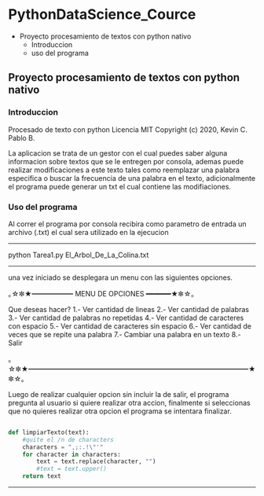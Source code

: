 # PythonDataScience_Cource

- Proyecto procesamiento de textos con python nativo
  - Introduccion
  - uso del programa

## Proyecto procesamiento de textos con python nativo
### Introduccion

Procesado de texto con python
Licencia MIT
Copyright (c) 2020, Kevin C. Pablo B.

La aplicacion se trata de un gestor con el cual puedes saber alguna informacion sobre textos que se le entregen por consola, ademas puede realizar modificaciones a este texto tales como reemplazar una palabra especifica o buscar la frecuencia de una palabra en el texto, adicionalmente el programa puede generar un txt el cual contiene las modifiaciones.

### Uso del programa

Al correr el programa por consola recibira como parametro de entrada un archivo (.txt) el cual sera utilizado en la ejecucion

-----

python Tarea1.py El_Arbol_De_La_Colina.txt

-----

una vez iniciado se desplegara un menu con las siguientes opciones.

｡☆✼★━━━━━━  MENU DE OPCIONES  ━━━━━━★✼☆｡

Que deseas hacer?
 1.- Ver cantidad de lineas
 2.- Ver cantidad de palabras
 3.- Ver cantidad de palabras no repetidas
 4.- Ver cantidad de caracteres con espacio
 5.- Ver cantidad de caracteres sin espacio
 6.- Ver cantidad de veces que se repite una palabra
 7.- Cambiar una palabra en un texto
 8.- Salir

｡☆✼★━━━━━━━━━━━━━━━━━━━━━━━━━━━━━━━━★✼☆｡

Luego de realizar cualquier opcion sin incluir la de salir, el programa pregunta al usuario si quiere realizar otra accion, finalmente si seleccionas que no quieres realizar otra opcion el programa se intentara finalizar.

```python

def limpiarTexto(text):
    #quite el /n de characters
    characters = ",;:.!\"'"
    for character in characters:
        text = text.replace(character, "")
        #text = text.upper()
    return text

```
-----
